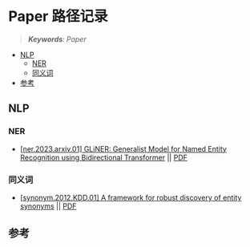 Paper 路径记录
===
<!--START_SECTION:badge-->
<!--END_SECTION:badge-->
<!--info
top: false
hidden: true
-->

> ***Keywords**: Paper*

<!--START_SECTION:toc-->
- [NLP](#nlp)
    - [NER](#ner)
    - [同义词](#同义词)
- [参考](#参考)
<!--END_SECTION:toc-->


## NLP

### NER

- [[ner.2023.arxiv.01] GLiNER: Generalist Model for Named Entity Recognition using Bidirectional Transformer](https://arxiv.org/abs/2311.08526) || [PDF](../../_archives/2023/04/ner.2023.arxiv.01/[ner.2023.arxiv.01]%20GLiNER.pdf)

### 同义词

- [[synonym.2012.KDD.01] A framework for robust discovery of entity synonyms](https://dl.acm.org/doi/10.1145/2339530.2339743) || [PDF](../../_archives/2022/12/synonym.2012.KDD.01/[synonym.2012.KDD.01]%20A%20Framework%20for%20Robust%20Discovery%20of%20Entity%20Synonyms.pdf)


## 参考